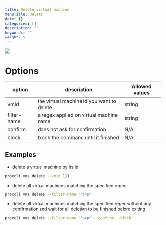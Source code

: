 ```yaml
---
title: Delete virtual machine
menuTitle: Delete
date: {}
categories: []
description: ""
keywords: ""
weight: 5
---
```


![](/images/proxcli_vms_delete_help.png)

# Options

|option|description|Allowed values|
|---|---|---|
|vmid|the virtual machine id you want to delete|string|
|filter-name|a regex applied on virtual machine name |string|
|confirm|does not ask for confirmation|N/A|
|block|block the command until it finished|N/A|

## Examples

- delete a virtual machine by its id

```bash
proxcli vms delete --vmid 111
```

- delete all virtual machines matching the specified regex

```bash
proxcli vms delete --filter-name "^b4p"
```

- delete all virtual machines matching the specified regex without any confirmation and wait for all deletion to be finished before exiting

```bash
proxcli vms delete --filter-name "^b4p" --confirm --block
```
